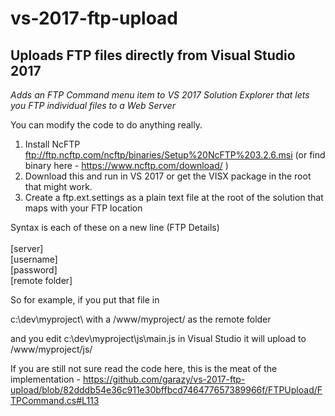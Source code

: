 # vs-2017-ftp-upload
## Uploads FTP files directly from Visual Studio 2017

*Adds an FTP Command menu item to VS 2017 Solution Explorer that lets you FTP individual files to a Web Server*

You can modify the code to do anything really.

1. Install NcFTP ftp://ftp.ncftp.com/ncftp/binaries/Setup%20NcFTP%203.2.6.msi (or find binary here - https://www.ncftp.com/download/ )
1. Download this and run in VS 2017 or get the VISX package in the root that might work.
1. Create a ftp.ext.settings as a plain text file at the root of the solution that maps with your FTP location

Syntax is each of these on a new line (FTP Details)\
\
[server]\
[username]\
[password]\
[remote folder]


So for example, if you put that file in

c:\dev\myproject\ with a /www/myproject/ as the remote folder

and you edit c:\dev\myproject\js\main.js in Visual Studio it will upload to /www/myproject/js/



If you are still not sure read the code here, this is the meat of the implementation - https://github.com/garazy/vs-2017-ftp-upload/blob/82dddb54e36c911e30bffbcd746477657389966f/FTPUpload/FTPCommand.cs#L113
